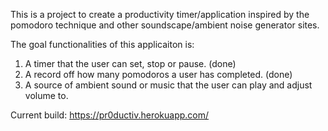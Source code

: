 This is a project to create a productivity timer/application inspired by the pomodoro technique and other soundscape/ambient noise generator sites.  

The goal functionalities of this applicaiton is: 
1. A timer that the user can set, stop or pause. (done) 
2. A record off how many pomodoros a user has completed. (done) 
3. A source of ambient sound or music that the user can play and adjust volume to. 

Current build: https://pr0ductiv.herokuapp.com/



